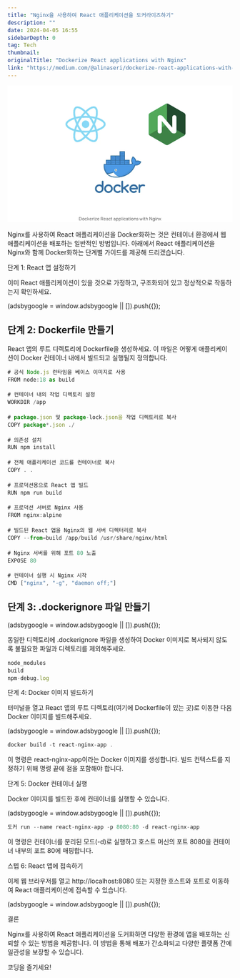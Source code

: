 ```yaml
---
title: "Nginx을 사용하여 React 애플리케이션을 도커라이즈하기"
description: ""
date: 2024-04-05 16:55
sidebarDepth: 0
tag: Tech
thumbnail: 
originalTitle: "Dockerize React applications with Nginx"
link: "https://medium.com/@alinaseri/dockerize-react-applications-with-nginx-17f752deb54"
---
```



![Dockerize React applications with Nginx](./img/DockerizeReactapplicationswithNginx_0.png)

Nginx를 사용하여 React 애플리케이션을 Docker화하는 것은 컨테이너 환경에서 웹 애플리케이션을 배포하는 일반적인 방법입니다. 아래에서 React 애플리케이션을 Nginx와 함께 Docker화하는 단계별 가이드를 제공해 드리겠습니다.

단계 1: React 앱 설정하기

이미 React 애플리케이션이 있을 것으로 가정하고, 구조화되어 있고 정상적으로 작동하는지 확인하세요.

<!-- ui-log 수평형 -->
<ins class="adsbygoogle"
  style="display:block"
  data-ad-client="ca-pub-4877378276818686"
  data-ad-slot="9743150776"
  data-ad-format="auto"
  data-full-width-responsive="true"></ins>
<component is="script">
(adsbygoogle = window.adsbygoogle || []).push({});
</component>

## 단계 2: Dockerfile 만들기

React 앱의 루트 디렉토리에 Dockerfile을 생성하세요. 이 파일은 어떻게 애플리케이션이 Docker 컨테이너 내에서 빌드되고 실행될지 정의합니다.

```js
# 공식 Node.js 런타임을 베이스 이미지로 사용
FROM node:18 as build

# 컨테이너 내의 작업 디렉토리 설정
WORKDIR /app

# package.json 및 package-lock.json을 작업 디렉토리로 복사
COPY package*.json ./

# 의존성 설치
RUN npm install

# 전체 애플리케이션 코드를 컨테이너로 복사
COPY . .

# 프로덕션용으로 React 앱 빌드
RUN npm run build

# 프로덕션 서버로 Nginx 사용
FROM nginx:alpine

# 빌드된 React 앱을 Nginx의 웹 서버 디렉터리로 복사
COPY --from=build /app/build /usr/share/nginx/html

# Nginx 서버를 위해 포트 80 노출
EXPOSE 80

# 컨테이너 실행 시 Nginx 시작
CMD ["nginx", "-g", "daemon off;"]
```

## 단계 3: .dockerignore 파일 만들기

<!-- ui-log 수평형 -->
<ins class="adsbygoogle"
  style="display:block"
  data-ad-client="ca-pub-4877378276818686"
  data-ad-slot="9743150776"
  data-ad-format="auto"
  data-full-width-responsive="true"></ins>
<component is="script">
(adsbygoogle = window.adsbygoogle || []).push({});
</component>

동일한 디렉토리에 .dockerignore 파일을 생성하여 Docker 이미지로 복사되지 않도록 불필요한 파일과 디렉토리를 제외해주세요.

```js
node_modules
build
npm-debug.log
```

단계 4: Docker 이미지 빌드하기

터미널을 열고 React 앱의 루트 디렉토리(여기에 Dockerfile이 있는 곳)로 이동한 다음 Docker 이미지를 빌드해주세요.

<!-- ui-log 수평형 -->
<ins class="adsbygoogle"
  style="display:block"
  data-ad-client="ca-pub-4877378276818686"
  data-ad-slot="9743150776"
  data-ad-format="auto"
  data-full-width-responsive="true"></ins>
<component is="script">
(adsbygoogle = window.adsbygoogle || []).push({});
</component>

```js
docker build -t react-nginx-app .
```

이 명령은 react-nginx-app이라는 Docker 이미지를 생성합니다. 빌드 컨텍스트를 지정하기 위해 명령 끝에 점을 포함해야 합니다.

단계 5: Docker 컨테이너 실행

Docker 이미지를 빌드한 후에 컨테이너를 실행할 수 있습니다.

<!-- ui-log 수평형 -->
<ins class="adsbygoogle"
  style="display:block"
  data-ad-client="ca-pub-4877378276818686"
  data-ad-slot="9743150776"
  data-ad-format="auto"
  data-full-width-responsive="true"></ins>
<component is="script">
(adsbygoogle = window.adsbygoogle || []).push({});
</component>

```js
도커 run --name react-nginx-app -p 8080:80 -d react-nginx-app
```

이 명령은 컨테이너를 분리된 모드(-d)로 실행하고 호스트 머신의 포트 8080을 컨테이너 내부의 포트 80에 매핑합니다.

스텝 6: React 앱에 접속하기

이제 웹 브라우저를 열고 http://localhost:8080 또는 지정한 호스트와 포트로 이동하여 React 애플리케이션에 접속할 수 있습니다.

<!-- ui-log 수평형 -->
<ins class="adsbygoogle"
  style="display:block"
  data-ad-client="ca-pub-4877378276818686"
  data-ad-slot="9743150776"
  data-ad-format="auto"
  data-full-width-responsive="true"></ins>
<component is="script">
(adsbygoogle = window.adsbygoogle || []).push({});
</component>

결론

Nginx를 사용하여 React 애플리케이션을 도커화하면 다양한 환경에 앱을 배포하는 신뢰할 수 있는 방법을 제공합니다. 이 방법을 통해 배포가 간소화되고 다양한 플랫폼 간에 일관성을 보장할 수 있습니다.

코딩을 즐기세요!